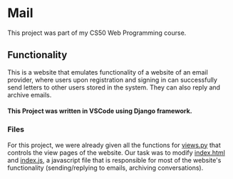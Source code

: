 # Mail

This project was part of my CS50 Web Programming course. 

## Functionality

This is a website that emulates functionality of a website of an email provider, where users upon registration and signing in can successfully send letters
to other users stored in the system. They can also reply and archive emails.


#### This Project was written in VSCode using Django framework.


### Files

For this project, we were already given all the functions for [views.py](mail/views.py) that controls the view pages of the website. Our task was to modify [index.html](mail/templates/mail/index.html) and [index.js](mail/static/mail/index.js), a javascript file that is responsible for most of the website's functionality (sending/replying to emails, archiving conversations).
